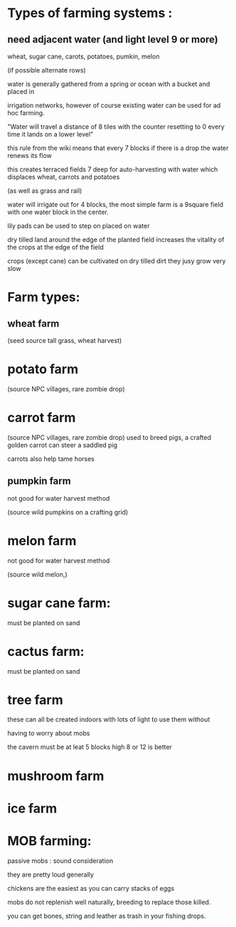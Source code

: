 Types of farming systems :
====================================================


need adjacent water (and light level 9 or more)
---------------------------------

wheat, sugar cane, carots, potatoes, pumkin, melon

(if possible alternate rows)

water is generally gathered from a spring or ocean with a bucket and placed in

irrigation networks, however of course existing water can be used for ad hoc farming.

"Water will travel a distance of 8 tiles with the counter resetting to 0 every time it lands on a lower level"

this rule from the wiki means that every 7 blocks if there is a drop the water renews its flow

this creates terraced fields 7 deep for auto-harvesting with water which displaces wheat, carrots and potatoes

(as well as grass and rail)

water will irrigate out for 4 blocks, the most simple farm is a 9square field with one water block in the center.

lily pads can be used to step on placed on water

dry tilled land around the edge of the planted field increases the vitality of the crops at the edge of the field

crops (except cane) can be cultivated on dry tilled dirt they jusy grow very slow

Farm types:
===========

wheat farm
-----------

(seed source tall grass, wheat harvest)

potato farm
=============

(source NPC villages, rare zombie drop)

carrot farm 
==========

(source NPC villages, rare zombie drop) used to breed pigs, a crafted golden carrot can steer a saddled pig

carrots also help tame horses



pumpkin farm
------------

not good for water harvest method

(source wild pumpkins on a crafting grid)

melon farm
===========

not good for water harvest method

(source wild melon,)

sugar cane farm:
=================

must be planted on sand

cactus farm:
=============

must be planted on sand

tree farm
=========

these can all be created indoors with lots of light to use them without

having to worry about mobs

the cavern must be at leat 5 blocks high 8 or 12 is better

mushroom farm
============

ice farm
========




MOB farming:
============

passive mobs : sound consideration

they are pretty loud generally

chickens are the easiest as you can carry stacks of eggs

mobs do not replenish well naturally, breeding to replace those killed.

you can get bones, string and leather as trash in your fishing drops.
